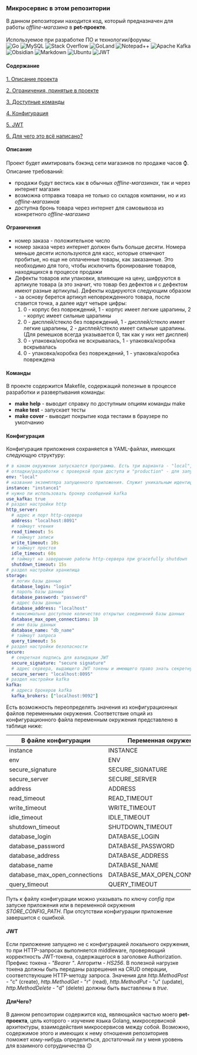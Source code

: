 ### Микросервис в этом репозитории

В данном репозитории находится код, который предназначен для работы *offline-магазина* в **pet-проекте**.<br>
<br>Используемое при разработке ПО и технологии/форумы:<br>
![Go](https://img.shields.io/badge/go-%2300ADD8.svg?style=for-the-badge&logo=go&logoColor=white)
![MySQL](https://img.shields.io/badge/mysql-%2300f.svg?style=for-the-badge&logo=mysql&logoColor=white)
![Stack Overflow](https://img.shields.io/badge/-Stackoverflow-FE7A16?style=for-the-badge&logo=stack-overflow&logoColor=white)
![GoLand](https://img.shields.io/badge/GoLand-0f0f0f?&style=for-the-badge&logo=goland&logoColor=white)
![Notepad++](https://img.shields.io/badge/Notepad++-90E59A.svg?style=for-the-badge&logo=notepad%2b%2b&logoColor=black)
![Apache Kafka](https://img.shields.io/badge/Apache%20Kafka-000?style=for-the-badge&logo=apachekafka)
![Obsidian](https://img.shields.io/badge/Obsidian-%23483699.svg?style=for-the-badge&logo=obsidian&logoColor=white)
![Markdown](https://img.shields.io/badge/markdown-%23000000.svg?style=for-the-badge&logo=markdown&logoColor=white)
![Ubuntu](https://img.shields.io/badge/Ubuntu-E95420?style=for-the-badge&logo=ubuntu&logoColor=white)
![JWT](https://img.shields.io/badge/JWT-black?style=for-the-badge&logo=JSON%20web%20tokens)

#### Содержание  
[1. Описание проекта](#описание)

[2. Ограничения, принятые в проекте](#ограничения)

[3. Доступные команды](#команды)

[4. Конфигурация](#конфигурация)

[5. JWT](#jwt)

[6. Для чего это всё написано?](#длячего)

#### Описание

Проект будет имитировать бэкэнд сети магазинов по продаже часов ⌚. Описание требований:
- продажи будут вестись как в обычных *offline-магазинах*, так и через интернет магазин
- возможна отправка товара не только со складов компании, но и из *offline-магазинов*
- доступна бронь товара через интернет для самовывоза из конкретного *offline-магазина*  

#### Ограничения
+ номер заказа - положительное число
+ номер заказа через интернет должен быть больше десяти. Номера меньше десяти используются для касс, которые отмечают пробитые, но еще не оплаченные товары, как заказанные. Это необходимо для того, чтобы исключить бронирование товаров, находящихся в процессе продажи
+ Дефекты товаров или упаковки, влияющие на цену, шифруются в артикуле товара (а это значит, что товар без дефектов и с дефектом имеют разные артикулы). Дефекты кодируются следующим образом - за основу берется артикул неповрежденного товара, после ставится точка, а далее идут четыре цифры:
  1. 0 - корпус без повреждений, 1 - корпус имеет легкие царапины, 2 - корпус имеет сильные царапины
  2. 0 - дисплей/стекло без повреждений, 1 - дисплей/стекло имеет легкие царапины, 2 - дисплей/стекло имеет сильные царапины. (Для ремешков всегда указывается 0, так как у них нет дисплея)
  3. 0 - упаковка/коробка не вскрывалась, 1 - упаковка/коробка вскрывалась
  4. 0 - упаковка/коробка без повреждений, 1 - упаковка/коробка повреждена

#### Команды

В проекте содержится Makefile, содержащий полезные в процессе разработки и развертывания команды:
+ **make help** - выводит справку по доступным опциям команды make
+ **make test** - запускает тесты
+ **make cover** - выводит покрытие кода тестами в браузере по умолчанию

#### Конфигурация

Конфигурация приложения сохраняется в YAML-файлах, имеющих следующую структуру:

```yaml
# в каком окружении запускается программа. Есть три варианта - "local", для обычной разработки, "debug" - для  
# отладки/разработки с проверкой прав доступа и "production" - для запуска на боевом сервере
env: "local"
# название экземпляра запущенного приложения. Служит уникальным идентификатором приложения в системе
instance: "instance1"
# нужно ли использовать брокер сообщений kafka
use_kafka: true
# раздел настройки http
http_server:
  # адрес и порт http-сервера
  address: "localhost:8091"
  # таймаут чтения
  read_timeout: 5s
  # таймаут записи
  write_timeout: 10s
  # таймаут простоя  
  idle_timeout: 60s
  # таймаут на завершение работы http-сервера при gracefully shutdown
  shutdown_timeout: 15s
# раздел настройки хранилища
storage:
  # логин базы данных
  database_login: "login"
  # пароль базы данных
  database_password: "password"
  # адрес базы данных
  database_address: "localhost"
  # максимально доступное количество открытых соединений базы данных
  database_max_open_connections: 10
  # имя базы данных
  database_name: "db_name"
  # таймаут запроса
  query_timeout: 5s
# раздел настройки безопасности
secure:
  # секретная подпись для валидации JWT
  secure_signature: "secure signature"
  # адрес сервера, выдающего JWT токены и имеющего право знать секретную подпись
  secure_server: "localhost:8095"
# раздел настройки kafka
kafka:
  # адреса брокеров kafka
  kafka_brokers: ["localhost:9092"]
```
Есть возможность переопределять значения из конфигурационных файлов переменными окружения. Соответствие опций из конфигурационного файла переменным окружения представлено в таблице ниже:

| В файле конфигурации          | Переменная окружения          |
|-------------------------------|-------------------------------|
| instance                      | INSTANCE                      |
| env                           | ENV                           |
| secure_signature              | SECURE_SIGNATURE              |
| secure_server                 | SECURE_SERVER                 |
| address                       | ADDRESS                       |
| read_timeout                  | READ_TIMEOUT                  |
| write_timeout                 | WRITE_TIMEOUT                 |
| idle_timeout                  | IDLE_TIMEOUT                  |
| shutdown_timeout              | SHUTDOWN_TIMEOUT              |
| database_login                | DATABASE_LOGIN                |
| database_password             | DATABASE_PASSWORD             |
| database_address              | DATABASE_ADDRESS              |
| database_name                 | DATABASE_NAME                 |
| database_max_open_connections | DATABASE_MAX_OPEN_CONNECTIONS |
| query_timeout                 | QUERY_TIMEOUT                 |

Путь к файлу конфигурации можно указывать по ключу *config* при запуске приложения или в переменной окружения *STORE_CONFIG_PATH*. При отсутствии конфигурации приложение завершится с ошибкой.

#### JWT

Если приложение запущено не с конфигурацией локального окружения, то при HTTP-запросах выполняется middleware, проверяющий корректность JWT-токена, содержащегося в заголовке Authorization. Префикс токена - *"Bearer "*. Алгоритм - *HS256*. В полезной нагрузке токена должны быть переданы разрешения на CRUD операции, соответствующие HTTP-методу запроса. Значения для *http.MethodPost* - "c" (create), *http.MethodGet* - "r" (read), *http.MethodPut* - "u" (update), *http.MethodDelete* - "d" (delete) должны быть выставлены в *true*.

#### ДляЧего?

В данном репозитории содержится код, являющийся частью моего **pet-проекта**, цель которого - изучение языка Golang, микросервисной архитектуры, взаимодействия микросервисов между собой. Возможно, содержимое этого и имеющих к нему отношения репозиториев поможет кому-нибудь определиться, достаточный ли у меня уровень для взаимного сотрудничества 😉
